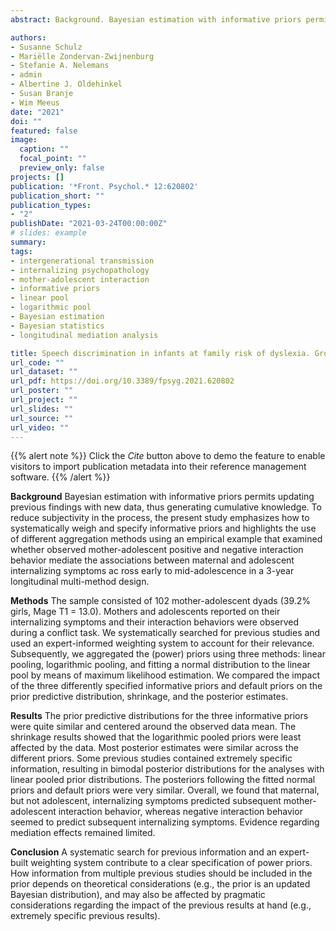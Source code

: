 ```yaml
---
abstract: Background. Bayesian estimation with informative priors permits updating previous findings with new data, thus generating cumulative knowledge. To reduce subjectivity in the process, the present study emphasizes how to systematically weigh and specify informative priors and highlights the use of different aggregation methods using an empirical example that examined whether observed mother-adolescent positive and negative interaction behavior mediate the associations between maternal and adolescent internalizing symptoms ac ross early to mid-adolescence in a 3-year longitudinal multi-method design. Methods. The sample consisted of 102 mother-adolescent dyads (39.2% girls, Mage T1 = 13.0). Mothers and adolescents reported on their internalizing symptoms and their interaction behaviors were observed during a conflict task. We systematically searched for previous studies and used an expert-informed weighting system to account for their relevance. Subsequently, we aggregated the (power) priors using three methods, linear pooling, logarithmic pooling, and fitting a normal distribution to the linear pool by means of maximum likelihood estimation. We compared the impact of the three differently specified informative priors and default priors on the prior predictive distribution, shrinkage, and the posterior estimates. Results. The prior predictive distributions for the three informative priors were quite similar and centered around the observed data mean. The shrinkage results showed that the logarithmic pooled priors were least affected by the data. Most posterior estimates were similar across the different priors. Some previous studies contained extremely specific information, resulting in bimodal posterior distributions for the analyses with linear pooled prior distributions. The posteriors following the fitted normal priors and default priors were very similar. Overall, we found that maternal, but not adolescent, internalizing symptoms predicted subsequent mother-adolescent interaction behavior, whereas negative interaction behavior seemed to predict subsequent internalizing symptoms. Evidence regarding mediation effects remained limited. Conclusion. A systematic search for previous information and an expert-built weighting system contribute to a clear specification of power priors. How information from multiple previous studies should be included in the prior depends on theoretical considerations (e.g., the prior is an updated Bayesian distribution), and may also be affected by pragmatic considerations regarding the impact of the previous results at hand (e.g., extremely specific previous results).

authors:
- Susanne Schulz
- Mariëlle Zondervan-Zwijnenburg
- Stefanie A. Nelemans
- admin 
- Albertine J. Oldehinkel
- Susan Branje
- Wim Meeus
date: "2021"
doi: ""
featured: false
image:
  caption: ""
  focal_point: ""
  preview_only: false
projects: []
publication: '*Front. Psychol.* 12:620802'
publication_short: ""
publication_types:
- "2"
publishDate: "2021-03-24T00:00:00Z"
# slides: example
summary: 
tags:
- intergenerational transmission
- internalizing psychopathology
- mother-adolescent interaction
- informative priors
- linear pool
- logarithmic pool
- Bayesian estimation
- Bayesian statistics
- longitudinal mediation analysis

title: Speech discrimination in infants at family risk of dyslexia. Group and individual-based analyses
url_code: ""
url_dataset: ""
url_pdf: https://doi.org/10.3389/fpsyg.2021.620802
url_poster: ""
url_project: ""
url_slides: ""
url_source: ""
url_video: ""
---
```


{{% alert note %}}
Click the *Cite* button above to demo the feature to enable visitors to import publication metadata into their reference management software.
{{% /alert %}}

<!--{{% alert note %}}
#Click the *Slides* button above to demo Academic's Markdown slides feature.
{{% /alert %}}-->

<!--Supplementary notes can be added here, including [code and math](https://sourcethemes.com/academic/docs/writing-markdown-latex/). -->
**Background** 
Bayesian estimation with informative priors permits updating previous findings with new data, thus generating cumulative knowledge. To reduce subjectivity in the process, the present study emphasizes how to systematically weigh and specify informative priors and highlights the use of different aggregation methods using an empirical example that examined whether observed mother-adolescent positive and negative interaction behavior mediate the associations between maternal and adolescent internalizing symptoms ac ross early to mid-adolescence in a 3-year longitudinal multi-method design. 

**Methods** 
The sample consisted of 102 mother-adolescent dyads (39.2% girls, Mage T1 = 13.0). Mothers and adolescents reported on their internalizing symptoms and their interaction behaviors were observed during a conflict task. We systematically searched for previous studies and used an expert-informed weighting system to account for their relevance. Subsequently, we aggregated the (power) priors using three methods: linear pooling, logarithmic pooling, and fitting a normal distribution to the linear pool by means of maximum likelihood estimation. We compared the impact of the three differently specified informative priors and default priors on the prior predictive distribution, shrinkage, and the posterior estimates. 

**Results** 
The prior predictive distributions for the three informative priors were quite similar and centered around the observed data mean. The shrinkage results showed that the logarithmic pooled priors were least affected by the data. Most posterior estimates were similar across the different priors. Some previous studies contained extremely specific information, resulting in bimodal posterior distributions for the analyses with linear pooled prior distributions. The posteriors following the fitted normal priors and default priors were very similar. Overall, we found that maternal, but not adolescent, internalizing symptoms predicted subsequent mother-adolescent interaction behavior, whereas negative interaction behavior seemed to predict subsequent internalizing symptoms. Evidence regarding mediation effects remained limited. 

**Conclusion** 
A systematic search for previous information and an expert-built weighting system contribute to a clear specification of power priors. How information from multiple previous studies should be included in the prior depends on theoretical considerations (e.g., the prior is an updated Bayesian distribution), and may also be affected by pragmatic considerations regarding the impact of the previous results at hand (e.g., extremely specific previous results).
